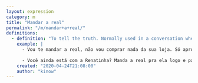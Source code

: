 ```yaml
---
layout: expression
category: m
title: "Mandar a real"
permalink: "/m/mandar+a+real/"
definitions:
  - definition: "To tell the truth. Normally used in a conversation when one wants to describe or explain something. Informal expression."
    example: |
      - Vou te mandar a real, não vou comprar nada da sua loja. Só aproveitar o ar condicionado mesmo, então nem me segue.
      
      - Você ainda está com a Renatinha? Manda a real pra ela logo e parte pra outra.
    created: "2020-04-24T21:08:00"
    author: "kinow"
---
```

